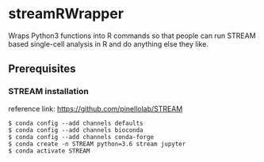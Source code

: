 # streamRWrapper
Wraps Python3 functions into R commands so that people can run STREAM based single-cell analysis in R and do anything else they like. 

## Prerequisites  
### STREAM installation  
reference link: https://github.com/pinellolab/STREAM
```
$ conda config --add channels defaults
$ conda config --add channels bioconda
$ conda config --add channels conda-forge
$ conda create -n STREAM python=3.6 stream jupyter
$ conda activate STREAM
```
